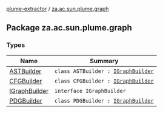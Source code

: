 [plume-extractor](../index.md) / [za.ac.sun.plume.graph](./index.md)

## Package za.ac.sun.plume.graph

### Types

| Name | Summary |
|---|---|
| [ASTBuilder](-a-s-t-builder/index.md) | `class ASTBuilder : `[`IGraphBuilder`](-i-graph-builder/index.md) |
| [CFGBuilder](-c-f-g-builder/index.md) | `class CFGBuilder : `[`IGraphBuilder`](-i-graph-builder/index.md) |
| [IGraphBuilder](-i-graph-builder/index.md) | `interface IGraphBuilder` |
| [PDGBuilder](-p-d-g-builder/index.md) | `class PDGBuilder : `[`IGraphBuilder`](-i-graph-builder/index.md) |
